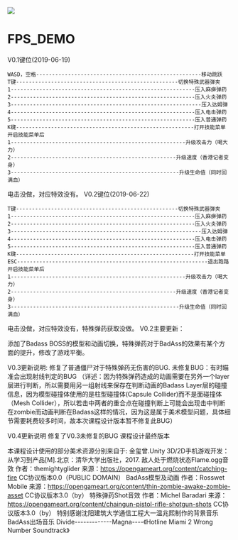 ![](https://img.shields.io/badge/license-GPL3.0-green.svg)
# FPS_DEMO
V0.1键位(2019-06-19)

	WASD，空格----------------------------------------------------移动跳跃
	T键---------------------------------------------------切换特殊武器弹夹
	1----------------------------------------------------------压入麻痹弹药
	2----------------------------------------------------------压入火炎弹药
	3------------------------------------------------------------压入达姆弹
	4----------------------------------------------------------压入电击弹药
	5----------------------------------------------------------压入普通弹药
	K键--------------------------------------------------------打开技能菜单
	开启技能菜单后
	1-------------------------------------------------------升级攻击力（喝大力）
	2----------------------------------------------------升级速度（香港记者变身）
	3-----------------------------------------------------升级生命值（同时回满血）
电击没做，对应特效没有。
V0.2键位(2019-06-22)

```
T键---------------------------------------------------切换特殊武器弹夹
1----------------------------------------------------------压入麻痹弹药
2----------------------------------------------------------压入火炎弹药
3------------------------------------------------------------压入达姆弹
4----------------------------------------------------------压入电击弹药
5----------------------------------------------------------压入普通弹药
K键--------------------------------------------------------打开技能菜单
ESC------------------------------------------------------------退出跑路
开启技能菜单后
1-------------------------------------------------------升级攻击力（喝大力）
2----------------------------------------------------升级速度（香港记者变身）
3-----------------------------------------------------升级生命值（同时回满血）
```

电击没做，对应特效没有，特殊弹药获取没做。
V0.2主要更新：

添加了Badass BOSS的模型和动画切换，特殊弹药对于BadAss的效果有某个方面的提升，修改了游戏平衡。

V0.3更新说明:
修复了普通僵尸对于特殊弹药无伤害的BUG.
未修复BUG：有时瞄准会出现射线判定的BUG
（详述：因为特殊弹药造成的动画需要在另外一个layer层进行判断，所以需要用另一组射线来保存在判断动画的Badass Layer层的碰撞信息，因为模型碰撞体使用的是柱型碰撞体(Capsule Collider)而不是面碰撞体（Mesh Collider），所以若击中两者的重合点在碰撞判断上可能会出现击中判断在zombie而动画判断在Badass这样的情况，因为这是属于美术模型问题，具体细节需要耗费较多时间，故本次课程设计版本暂不修复此BUG）

V0.4更新说明
修复了V0.3未修复的BUG
课程设计最终版本



本课程设计使用的部分美术资源分别来自于:
金玺曾.Unity 3D/2D手机游戏开发：从学习到产品[M].北京：清华大学出版社，2017.
敌人处于燃烧状态Flame.ogg音效 
作者：themightyglider
来源：https://opengameart.org/content/catching-fire 
CC协议版本0.0（PUBLIC DOMAIN）
BadAss模型及动画
作者：Rosswet Mobile
来源：https://opengameart.org/content/thin-zombie-awake-zombie-asset
CC协议版本3.0（by）
特殊弹药Shot音效
	作者：Michel Baradari
	来源：https://opengameart.org/content/chaingun-pistol-rifle-shotgun-shots
CC协议版本3.0（by）
特别感谢沈阳建筑大学通信工程大一温兆熙制作的背景音乐
BadAss出场音乐
Divide-------------Magna----《Hotline Miami 2 Wrong Number Soundtrack》
